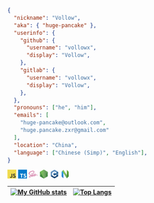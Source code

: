 ```json
{
  "nickname": "Vollow",
  "aka": { "huge-pancake" },
  "userinfo": {
    "github": {
      "username": "vollowx",
      "display": "Vollow",
    },
    "gitlab": {
      "username": "vollowx",
      "display": "Vollow",
    },
  },
  "pronouns": ["he", "him"],
  "emails": [
    "huge-pancake@outlook.com",
    "huge.pancake.zxr@gmail.com"
  ],
  "location": "China",
  "language": ["Chinese (Simp)", "English"],
}
```

<code><img height="20" alt="javascript" src="https://raw.githubusercontent.com/github/explore/80688e429a7d4ef2fca1e82350fe8e3517d3494d/topics/javascript/javascript.png"></code>
<code><img height="20" alt="typescript" src="https://raw.githubusercontent.com/github/explore/80688e429a7d4ef2fca1e82350fe8e3517d3494d/topics/typescript/typescript.png"></code>
<code><img height="20" alt="scss" src="https://raw.githubusercontent.com/github/explore/80688e429a7d4ef2fca1e82350fe8e3517d3494d/topics/sass/sass.png"></code>
<code><img height="20" alt="nodejs" src="https://raw.githubusercontent.com/github/explore/80688e429a7d4ef2fca1e82350fe8e3517d3494d/topics/nodejs/nodejs.png"></code>
<code><img height="20" alt="c++" src="https://raw.githubusercontent.com/github/explore/180320cffc25f4ed1bbdfd33d4db3a66eeeeb358/topics/cpp/cpp.png"></code>
<code><img height="20" alt="neovim" src="https://raw.githubusercontent.com/github/explore/26674e638508ac4a4e113ee32d6755ebfa000569/topics/neovim/neovim.png"></code>

| [![My GitHub stats](https://github-readme-stats.vercel.app/api?username=vollowx&show_icons=true&theme=dark)](https://github.com/anuraghazra/github-readme-stats) | [![Top Langs](https://github-readme-stats.vercel.app/api/top-langs/?username=vollowx&layout=compact&theme=dark)](https://github.com/anuraghazra/github-readme-stats) |
|---|---|
